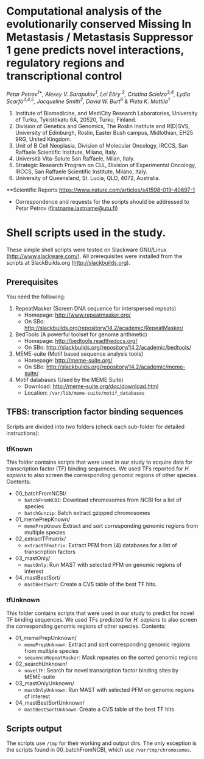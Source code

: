 # Computational analysis of the evolutionarily conserved Missing In Metastasis / Metastasis Suppressor 1 gene predicts novel interactions, regulatory regions and transcriptional control

_Petar Petrov<sup>1*</sup>, Alexey V. Sarapulov<sup>1</sup>, Lel Eöry <sup>2</sup>, Cristina Scielzo<sup>3,4</sup>, Lydia Scarfò<sup>3,4,5</sup>, Jacqueline Smith<sup>2</sup>, David W. Burt<sup>6</sup> & Pieta K. Mattila<sup>1</sup>_

1. Institute of Biomedicine, and MediCity Research Laboratories, University of Turku, Tykistökatu 6A, 20520, Turku,
Finland. 
2. Division of Genetics and Genomics, The Roslin Institute and R(D)SVS, University of Edinburgh, Roslin,
Easter Bush campus, Midlothian, EH25 9RG, United Kingdom. 
3. Unit of B Cell Neoplasia, Division of Molecular
Oncology, IRCCS, San Raffaele Scientific Institute, Milano, Italy. 
4. Università Vita-Salute San Raffaele, Milan, Italy.
5. Strategic Research Program on CLL, Division of Experimental Oncology, IRCCS, San Raffaele Scientific Institute,
Milano, Italy. 
6. University of Queensland, St. Lucia, QLD, 4072, Australia.

**Scientific Reports https://www.nature.com/articles/s41598-019-40697-1

* Correspondence and requests for the scripts should be addressed to Petar Petrov (firstname.lastname@utu.fi)

# Shell scripts used in the study.

These simple shell scripts were tested on Slackware GNU/Linux (http://www.slackware.com/). All prerequisites were installed from the scripts at SlackBuilds.org (http://slackbuilds.org).

## Prerequisites

You need the following:

1.  RepeatMasker (Screen DNA sequence for interspersed repeats)
    * Homepage: http://www.repeatmasker.org/
    * On SBo: http://slackbuilds.org/repository/14.2/academic/RepeatMasker/
2.  BedTools (A powerful toolset for genome arithmetic)
    * Homepage: http://bedtools.readthedocs.org/
    * On SBo: http://slackbuilds.org/repository/14.2/academic/bedtools/
3.  MEME-suite (Motif based sequence analysis tools)
    * Homepage: http://meme-suite.org/
    * On SBo: http://slackbuilds.org/repository/14.2/academic/meme-suite/
4.  Motif databases (Used by the MEME Suite)
    * Download: http://meme-suite.org/doc/download.html
    * Location: `/var/lib/meme-suite/motif_databases`

## TFBS: transcription factor binding sequences

Scripts are divided into two folders (check each sub-folder for detailed instructions):

### tfKnown

This folder contains scripts that were used in our study to acquire data for transcription factor (TF) binding sequences. We used TFs reported for _H. sapiens_ to also screen the corresponding genomic regions of other species. Contents:

* 00_batchFromNCBI/
    * `batchFromNCBI`: Download chromosomes from NCBI for a list of species
    * `batchGunzip`: Batch extract gzipped chromosomes
* 01_memePrepKnown/
    * `memePrepKnown`: Extract and sort corresponding genomic regions from multiple species
* 02_extractTFmatrix/
    * `extractTFmatrix`: Extract PFM from (4) databases for a list of transcription factors
* 03_mastOnly/
    * `mastOnly`: Run MAST with selected PFM on genomic regions of interest
* 04_mastBestSort/
    * `mastBestSort`: Create a CVS table of the best TF hits.
    
### tfUnknown

This folder contains scripts that were used in our study to predict for novel TF binding sequences. We used TFs predicted for _H. sapiens_ to also screen the corresponding genomic regions of other species. Contents:

* 01_memePrepUnknown/
    * `memePrepUnknown`: Extract and sort corresponding genomic regions from multiple species
    * `sequenceRepeatMasker`: Mask repeates on the sorted genomic regions
* 02_searchUnknown/
    * `novelTF`: Search for novel transcription factor binding sites by MEME-suite
* 03_mastOnlyUnknown/
    * `mastOnlyUnknown`: Run MAST with selected PFM on genomic regions of interest
* 04_mastBestSortUnknown/
    * `mastBestSortUnknown`: Create a CVS table of the best TF hits

## Scripts output

The scripts use `/tmp` for their working and output dirs. The only exception is the scripts found in 00_batchFromNCBI, which use `/var/tmp/chromosomes`.
